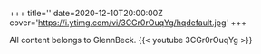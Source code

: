 +++
title=''
date=2020-12-10T20:00:00Z
cover='https://i.ytimg.com/vi/3CGr0rOuqYg/hqdefault.jpg'
+++

All content belongs to GlennBeck.
{{< youtube 3CGr0rOuqYg >}}

